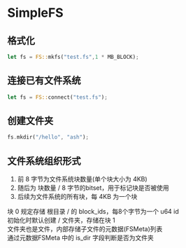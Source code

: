 # SimpleFS
## 格式化
```rust
let fs = FS::mkfs("test.fs",1 * MB_BLOCK);
```
## 连接已有文件系统
```rust
let fs = FS::connect("test.fs");
```

## 创建文件夹
```rust
fs.mkdir("/hello", "ash");
```

## 文件系统组织形式
1. 前 8 字节为文件系统块数量(单个块大小为 4KB)  
2. 随后为 块数量 / 8 字节的bitset，用于标记块是否被使用  
3. 后续为文件系统的所有块，每 4KB 为一个块  


块 0 规定存储 根目录 / 的 block_ids，每8个字节为一个 u64 id  
初始化时默认创建 / 文件夹，存储在块 1  
文件夹也是文件，内部存储子文件的元数据(FSMeta)列表  
通过元数据FSMeta 中的 is_dir 字段判断是否为文件夹
